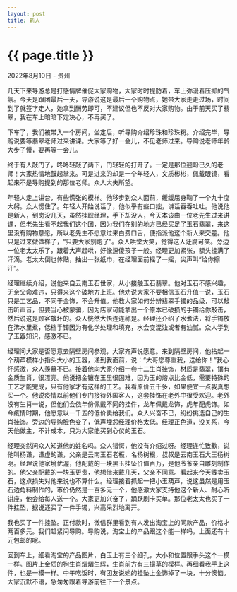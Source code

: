 ```yaml
---
layout: post
title: 新人
---
```


{{ page.title }}
================

<p class="meta">2022年8月10日 - 贵州</p>

几天下来导游总是打感情牌催促大家购物，大家时时提防着，车上弥漫着压抑的气氛。今天是跟团最后一天，导游说这是最后一个购物点，她带大家走走过场，时间到了就签字走人，她拿到酬劳即可，不建议但也不反对大家购物。由于前天买了翡翠，我在车上暗暗下定决心，不再买了。

下车了，我们被带入一个房间，坐定后，听导购介绍珍珠和珍珠粉。介绍完毕，导购说要等翡翠老师过来讲课。大家等了好一会儿，不见老师过来。导购说老师年龄大步子慢，要再等一会儿。

终于有人敲门了，咚咚轻敲了两下，门轻轻的打开了。一定是那位翘盼已久的老师！大家热情地鼓起掌来。可是进来的却是一个年轻人，文质彬彬，佩戴眼镜，看起来不是导购提到的那位老师。众人大失所望。

年轻人走上讲台，有些慌张的模样。他移步到众人面前，缓缓屈身鞠了一个九十度大躬。众人愣住了。年轻人开始说话了，他似乎有些口拙，讲话吞吞吐吐。他说他是新人，到岗没几天，虽然挂职经理，手下却没人，今天本该由一位老先生过来讲课，但老先生看不起我们这个团，因为我们在别的地方已经买足了玉石翡翠，来这里没有购物意愿，所以老先生不愿意过来白费口舌，便指派他这个新人来交差。他只是过来做做样子，“只要大家别跑了”。众人哄堂大笑，觉得这人迂腐可笑。旁边一位老太太乐了，跟着大声起哄，好像逗傻孩子一般。经理更加紧张，额头挂满了汗滴。老太太倒也体贴，抽出一张纸巾，在经理面前摇了一摇，尖声叫“给你擦汗”。

经理继续介绍，说他来自云南玉石世家，从小接触玉石翡翠。他对玉石不感兴趣，无奈父命难违，只得来这个破地方上班。他劝说大家不要相信玉石升值一说，玉石只是工艺品，不同于金饰，不会升值。他教大家如何分辨翡翠手镯的品级，可以敲击听声音，但要当心被蒙骗，因为店家可能拿出一个原本已破损的手镯给你敲击，然后说这是顾客敲坏的。众人恍然大悟连连称是。经理还介绍了水煮法，将手镯放在沸水里煮，低档手镯因为有化学处理和填充，水会变混浊或者有油腻。众人学到了玉器知识，感激不已。

经理问大家是否愿意去隔壁房间参观，大家齐声说愿意。来到隔壁房间，他拈起一个葫芦模样小指头大小的玉器，递到我面前，说：“大哥您尊重我，送给你！”我心怀感激，众人羡慕不已。接着他向大家介绍一套十二生肖挂饰，材质是翡翠，镶有金质生肖，很漂亮。他说把金镶在玉里很困难，因为玉的熔点比金低，需要特殊的工艺才能完成，只有他家才有这样的工艺。我看原价五千多，如果便宜一点我真想买一个。他说疫情以前他们专门接待外国客人，这套挂饰在老外中很受欢迎。老外没有生肖一说，但他们会依年份佩戴不同的挂件，龙年佩戴龙饰，虎年配虎饰。如今疫情时期，他愿意以一千五的低价卖给我们。众人兴奋不已，纷纷挑选自己的生肖挂饰。旁边的导购脸色变了，低声埋怨经理价格太低。经理正色道，没关系，今天他做主，不计成本，只为大家能买到心仪的玉石。

经理突然问众人知道他的姓名吗。众人错愕，他没有介绍过呀。经理连忙致歉，说他叫杨谦，谦虚的谦，父亲是云南玉石老板，名杨树根，叔叔是云南玉石大王杨树明。经理说他家境优渥，他配戴的一块黑玉挂坠价值百万，是他爷爷亲自雕刻制作的。他父亲配戴的一块玉更贵，他想借来戴几天，父亲不同意。看起来今天贱卖玉石，这点损失对他来说也不算什么。经理接着抓起一把小玉葫芦，说这虽然是用玉石边角料制作的，市价仍然是一百多元一个，他感激大家支持他这个新人、耐心听讲座，他会给每人送一个。大家更加兴奋了，踊跃刷卡买单。那位老太太也买了一件挂坠，据说还买了一件手镯，兴高采烈地离开。

我也买了一件挂坠。正付款时，微信群里看到有人发出淘宝上的同款产品，价格才两百多元。我们赶紧问导购。导购说，淘宝上的产品跟这个能一样吗，上面还有十元包邮的呢。

回到车上，细看淘宝的产品图片，白玉上有三个细孔，大小和位置跟手头这个一模一样。图片上金质的狗生肖熠熠生辉，生肖前方有三撮草的模样。再细看我手上这件，也是一模一样。中午吃饭时，有团友说她的挂坠上金饰掉了一块，十分懊恼。大家沉默不语，急匆匆跟着导游前往下一个景点。
